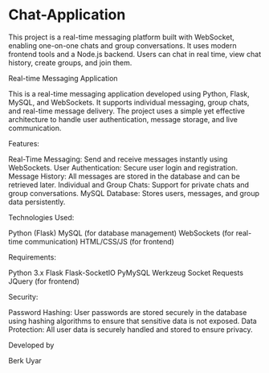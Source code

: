 # Chat-Application
This project is a real-time messaging platform built with WebSocket, enabling one-on-one chats and group conversations. It uses modern frontend tools and a Node.js backend. Users can chat in real time, view chat history, create groups, and join them.
 
Real-time Messaging Application

This is a real-time messaging application developed using Python, Flask, MySQL, and WebSockets. It supports individual messaging, group chats, and real-time message delivery. The project uses a simple yet effective architecture to handle user authentication, message storage, and live communication.

Features:

Real-Time Messaging: Send and receive messages instantly using WebSockets. User Authentication: Secure user login and registration. Message History: All messages are stored in the database and can be retrieved later. Individual and Group Chats: Support for private chats and group conversations. MySQL Database: Stores users, messages, and group data persistently.

Technologies Used:

Python (Flask) MySQL (for database management) WebSockets (for real-time communication) HTML/CSS/JS (for frontend)

Requirements:

Python 3.x Flask Flask-SocketIO PyMySQL Werkzeug Socket Requests JQuery (for frontend)

Security:

Password Hashing: User passwords are stored securely in the database using hashing algorithms to ensure that sensitive data is not exposed.
Data Protection: All user data is securely handled and stored to ensure privacy.


Developed by

Berk Uyar	
